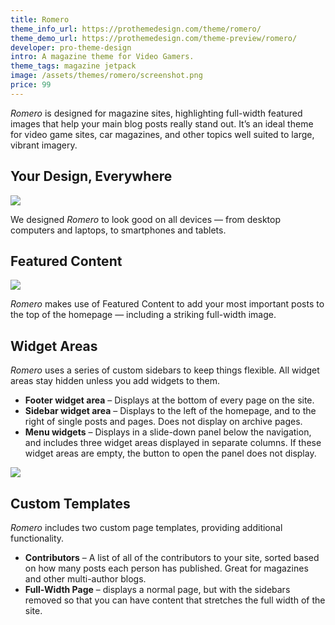 ```yaml
---
title: Romero
theme_info_url: https://prothemedesign.com/theme/romero/
theme_demo_url: https://prothemedesign.com/theme-preview/romero/
developer: pro-theme-design
intro: A magazine theme for Video Gamers.
theme_tags: magazine jetpack
image: /assets/themes/romero/screenshot.png
price: 99
---
```


<em>Romero</em> is designed for magazine sites, highlighting full-width featured images that help your main blog posts really stand out. It’s an ideal theme for video game sites, car magazines, and other topics well suited to large, vibrant imagery.

## Your Design, Everywhere

<img src="https://theme.files.wordpress.com/2015/05/place_to_5-12-2015-4-34-52-pm.jpg?w=640&h=427" />

We designed <em>Romero</em> to look good on all devices — from desktop computers and laptops, to smartphones and tablets.

## Featured Content

<img src="https://theme.files.wordpress.com/2015/05/romero-featured-content.jpg?w=640&h=440" />

<em>Romero</em> makes use of Featured Content to add your most important posts to the top of the homepage — including a striking full-width image.


## Widget Areas

<em>Romero</em> uses a series of custom sidebars to keep things flexible. All widget areas stay hidden unless you add widgets to them.

* <strong>Footer widget area</strong> – Displays at the bottom of every page on the site.
* <strong>Sidebar widget area</strong> – Displays to&nbsp;the left of the homepage, and to&nbsp;the right of&nbsp;single posts and pages. Does not display on archive pages.
* <strong>Menu widgets</strong> – Displays in a slide-down panel below the navigation, and includes three widget areas displayed in separate columns. If these widget areas are empty, the button to open the panel&nbsp;does not display.

<img src="https://theme.files.wordpress.com/2015/05/place_to_5-12-2015-4-28-22-pm.jpg?w=640&h=427" />

## Custom Templates

<em>Romero</em> includes two custom page templates, providing additional functionality.

* <strong>Contributors</strong> – A list of all of the contributors to your site, sorted based on how many posts each person has published. Great for magazines and other multi-author blogs.
* <strong>Full-Width Page</strong> – displays a normal page, but with the sidebars removed so that you can have content that stretches the full width of the site.

